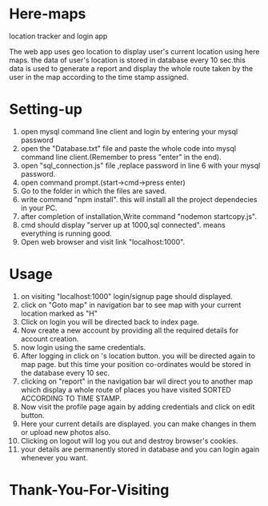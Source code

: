 # Here-maps
location tracker and login app 

The web app uses geo location to display user's current location using here maps.
the data of user's location is stored in database every 10 sec.this data is used
to generate a report and display the whole route taken by the user in the map 
according to the time stamp assigned.

# Setting-up

1. open mysql command line client and login by entering your mysql password
2. open the "Database.txt" file and paste the whole code into mysql command 
   line client.(Remember to press "enter" in the end).
3. open "sql_connection.js" file ,replace password in line 6 with your mysql password.
4. open command prompt.(start->cmd->press enter)
5. Go to the folder in which the files are saved.
6. write command "npm install". this will install all the project dependecies in your PC. 
7. after completion of installation,Write command "nodemon startcopy.js".
8. cmd should display "server up at 1000,sql connected". means everything is running good.
9. Open web browser and visit link "localhost:1000".


# Usage

1. on visiting "localhost:1000" login/signup page should displayed.
2. click on "Goto map" in navigation bar to see map with your current location marked as "H"
3. Click on login you will be directed back to index page.
4. Now create a new account by providing all the required details for account creation.
5. now login using the same credentials.
6. After logging in click on <yourname>'s location button. you will be directed again to map page.
  but this time your position co-ordinates would be stored in the database every 10 sec.
7. clicking on "report" in the navigation bar wil direct you to another map which display a whole 
   route of places you have visited SORTED ACCORDING TO TIME STAMP.
8. Now visit the profile page again by adding credentials and click on edit button.
9. Here your current details are displayed. you can make changes in them or upload new photos also.
9. Clicking on logout will log you out and destroy browser's cookies.
10. your details are permanently stored in database and you can login again whenever you want.
  
  
  
  # Thank-You-For-Visiting
